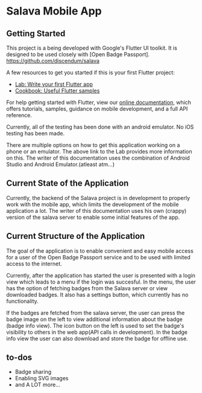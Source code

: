 # Salava Mobile App

## Getting Started

This project is a being developed with Google's Flutter UI toolkit.
It is designed to be used closely with [Open Badge Passport]. https://github.com/discendum/salava

A few resources to get you started if this is your first Flutter project:

- [Lab: Write your first Flutter app](https://flutter.dev/docs/get-started/codelab)
- [Cookbook: Useful Flutter samples](https://flutter.dev/docs/cookbook)

For help getting started with Flutter, view our 
[online documentation](https://flutter.dev/docs), which offers tutorials, 
samples, guidance on mobile development, and a full API reference.

Currently, all of the testing has been done with an android emulator.
No iOS testing has been made.

There are multiple options on how to get this application working on a phone or an emulator. The above link to
the Lab provides more information on this.
The writer of this documentation uses the combination of Android Studio and Android Emulator.(atleast atm...)

## Current State of the Application

Currently, the backend of the Salava project is in development to properly work with the mobile app,
which limits the development of the mobile application a lot. The writer of this documentation uses
his own (crappy) version of the salava server to enable some initial features of the app.

## Current Structure of the Application

The goal of the application is to enable convenient and easy mobile access for a user of the
Open Badge Passport service and to be used with limited access to the internet.

Currently, after the application has started the user is presented with a login view which leads to
a menu if the login was succesful. In the menu, the user has the option of fetching badges from the Salava server
or view downloaded badges. It also has a settings button, which currently has no functionality.

If the badges are fetched from the salava server, the user can press the badge image on the left to view additional
information about the badge (badge info view). The icon button on the left is used to set the badge's visibility to others in the
web app(API calls in development). In the badge info view the user can also download and store the badge for offline use.

## to-dos

- Badge sharing
- Enabling SVG images
- and A LOT more...












